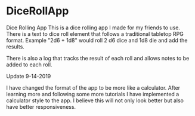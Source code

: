 # DiceRollApp
Dice Rolling App
This is a dice rolling app  I made for my friends to use.
There is a text to dice roll element that follows a traditional tabletop RPG format. 
Example "2d6 + 1d8" would roll 2 d6 dice and 1d8 die and add the results.

There is also a log that tracks the result of each roll and allows notes to be added to each roll.

Update 9-14-2019

I have changed the format of the app to be more like a calculator.
After learning more and following some more tutorials I have implemented a calculator style to the app.  I believe this will not only look better but also have better responsiveness.
